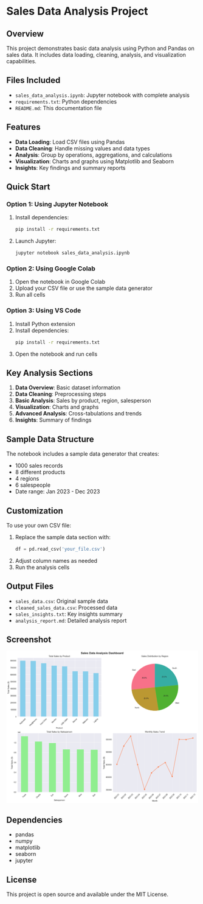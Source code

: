 # Sales Data Analysis Project

## Overview
This project demonstrates basic data analysis using Python and Pandas on sales data. It includes data loading, cleaning, analysis, and visualization capabilities.

## Files Included
- `sales_data_analysis.ipynb`: Jupyter notebook with complete analysis
- `requirements.txt`: Python dependencies
- `README.md`: This documentation file

## Features
- **Data Loading**: Load CSV files using Pandas
- **Data Cleaning**: Handle missing values and data types
- **Analysis**: Group by operations, aggregations, and calculations
- **Visualization**: Charts and graphs using Matplotlib and Seaborn
- **Insights**: Key findings and summary reports

## Quick Start

### Option 1: Using Jupyter Notebook
1. Install dependencies:
   ```bash
   pip install -r requirements.txt
   ```
2. Launch Jupyter:
   ```bash
   jupyter notebook sales_data_analysis.ipynb
   ```

### Option 2: Using Google Colab
1. Open the notebook in Google Colab
2. Upload your CSV file or use the sample data generator
3. Run all cells

### Option 3: Using VS Code
1. Install Python extension
2. Install dependencies:
   ```bash
   pip install -r requirements.txt
   ```
3. Open the notebook and run cells

## Key Analysis Sections
1. **Data Overview**: Basic dataset information
2. **Data Cleaning**: Preprocessing steps
3. **Basic Analysis**: Sales by product, region, salesperson
4. **Visualization**: Charts and graphs
5. **Advanced Analysis**: Cross-tabulations and trends
6. **Insights**: Summary of findings

## Sample Data Structure
The notebook includes a sample data generator that creates:
- 1000 sales records
- 8 different products
- 4 regions
- 6 salespeople
- Date range: Jan 2023 - Dec 2023

## Customization
To use your own CSV file:
1. Replace the sample data section with:
   ```python
   df = pd.read_csv('your_file.csv')
   ```
2. Adjust column names as needed
3. Run the analysis cells

## Output Files
- `sales_data.csv`: Original sample data
- `cleaned_sales_data.csv`: Processed data
- `sales_insights.txt`: Key insights summary
- `analysis_report.md`: Detailed analysis report
  
## Screenshot
![Sales Analysis Screenshot](output.png)

## Dependencies
- pandas
- numpy
- matplotlib
- seaborn
- jupyter

## License
This project is open source and available under the MIT License.

